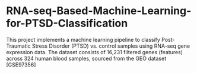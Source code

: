 # RNA-seq-Based-Machine-Learning-for-PTSD-Classification
This project implements a machine learning pipeline to classify Post-Traumatic Stress Disorder (PTSD) vs. control samples using RNA-seq gene expression data. The dataset consists of 16,231 filtered genes (features) across 324 human blood samples, sourced from the GEO dataset [GSE97356]
